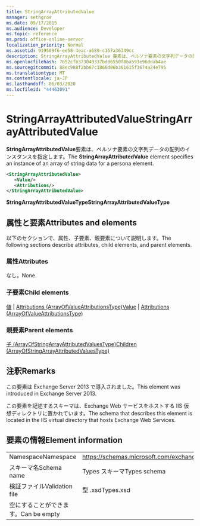```yaml
---
title: StringArrayAttributedValue
manager: sethgros
ms.date: 09/17/2015
ms.audience: Developer
ms.topic: reference
ms.prod: office-online-server
localization_priority: Normal
ms.assetid: 919509f6-ee58-4eac-a689-c167a36349cc
description: StringArrayAttributedValue 要素は、ペルソナ要素の文字列データの配列のインスタンスを指定します。
ms.openlocfilehash: 7b52cfb373049337bdd6550f8ba593e96ddab4ae
ms.sourcegitcommit: 88ec988f2bb67c1866d06b361615f3674a24e795
ms.translationtype: MT
ms.contentlocale: ja-JP
ms.lasthandoff: 06/03/2020
ms.locfileid: "44463091"
---
```

# <a name="stringarrayattributedvalue"></a><span data-ttu-id="0c957-103">StringArrayAttributedValue</span><span class="sxs-lookup"><span data-stu-id="0c957-103">StringArrayAttributedValue</span></span>

<span data-ttu-id="0c957-104">**StringArrayAttributedValue**要素は、ペルソナ要素の文字列データの配列のインスタンスを指定します。</span><span class="sxs-lookup"><span data-stu-id="0c957-104">The **StringArrayAttributedValue** element specifies an instance of an array of string data for a persona element.</span></span> 
  
```XML
<StringArrayAttributedValue>
   <Value/>
   <Attributions/>
</StringArrayAttributedValue>
```

 <span data-ttu-id="0c957-105">**StringArrayAttributedValueType**</span><span class="sxs-lookup"><span data-stu-id="0c957-105">**StringArrayAttributedValueType**</span></span>
## <a name="attributes-and-elements"></a><span data-ttu-id="0c957-106">属性と要素</span><span class="sxs-lookup"><span data-stu-id="0c957-106">Attributes and elements</span></span>

<span data-ttu-id="0c957-107">以下のセクションで、属性、子要素、親要素について説明します。</span><span class="sxs-lookup"><span data-stu-id="0c957-107">The following sections describe attributes, child elements, and parent elements.</span></span>
  
### <a name="attributes"></a><span data-ttu-id="0c957-108">属性</span><span class="sxs-lookup"><span data-stu-id="0c957-108">Attributes</span></span>

<span data-ttu-id="0c957-109">なし。</span><span class="sxs-lookup"><span data-stu-id="0c957-109">None.</span></span>
  
### <a name="child-elements"></a><span data-ttu-id="0c957-110">子要素</span><span class="sxs-lookup"><span data-stu-id="0c957-110">Child elements</span></span>

<span data-ttu-id="0c957-111">[値](value.md)  | [Attributions (ArrayOfValueAttributionsType)](attributions-arrayofvalueattributionstype.md)</span><span class="sxs-lookup"><span data-stu-id="0c957-111">[Value](value.md) | [Attributions (ArrayOfValueAttributionsType)](attributions-arrayofvalueattributionstype.md)</span></span>
  
### <a name="parent-elements"></a><span data-ttu-id="0c957-112">親要素</span><span class="sxs-lookup"><span data-stu-id="0c957-112">Parent elements</span></span>

[<span data-ttu-id="0c957-113">子 (ArrayOfStringArrayAttributedValuesType)</span><span class="sxs-lookup"><span data-stu-id="0c957-113">Children (ArrayOfStringArrayAttributedValuesType)</span></span>](children-arrayofstringarrayattributedvaluestype.md)
  
## <a name="remarks"></a><span data-ttu-id="0c957-114">注釈</span><span class="sxs-lookup"><span data-stu-id="0c957-114">Remarks</span></span>

<span data-ttu-id="0c957-115">この要素は Exchange Server 2013 で導入されました。</span><span class="sxs-lookup"><span data-stu-id="0c957-115">This element was introduced in Exchange Server 2013.</span></span>
  
<span data-ttu-id="0c957-116">この要素を記述するスキーマは、Exchange Web サービスをホストする IIS 仮想ディレクトリに置かれています。</span><span class="sxs-lookup"><span data-stu-id="0c957-116">The schema that describes this element is located in the IIS virtual directory that hosts Exchange Web Services.</span></span>
  
## <a name="element-information"></a><span data-ttu-id="0c957-117">要素の情報</span><span class="sxs-lookup"><span data-stu-id="0c957-117">Element information</span></span>

|||
|:-----|:-----|
|<span data-ttu-id="0c957-118">Namespace</span><span class="sxs-lookup"><span data-stu-id="0c957-118">Namespace</span></span>  <br/> |https://schemas.microsoft.com/exchange/services/2006/types  <br/> |
|<span data-ttu-id="0c957-119">スキーマ名</span><span class="sxs-lookup"><span data-stu-id="0c957-119">Schema name</span></span>  <br/> |<span data-ttu-id="0c957-120">Types スキーマ</span><span class="sxs-lookup"><span data-stu-id="0c957-120">Types schema</span></span>  <br/> |
|<span data-ttu-id="0c957-121">検証ファイル</span><span class="sxs-lookup"><span data-stu-id="0c957-121">Validation file</span></span>  <br/> |<span data-ttu-id="0c957-122">型 .xsd</span><span class="sxs-lookup"><span data-stu-id="0c957-122">Types.xsd</span></span>  <br/> |
|<span data-ttu-id="0c957-123">空にすることができます。</span><span class="sxs-lookup"><span data-stu-id="0c957-123">Can be empty</span></span>  <br/> ||
   

